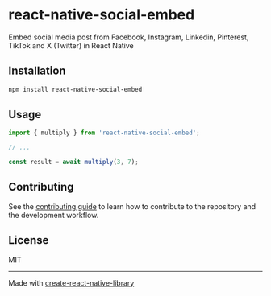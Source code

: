 # react-native-social-embed

Embed social media post from Facebook, Instagram, Linkedin, Pinterest, TikTok and X (Twitter) in React Native

## Installation

```sh
npm install react-native-social-embed
```

## Usage

```js
import { multiply } from 'react-native-social-embed';

// ...

const result = await multiply(3, 7);
```

## Contributing

See the [contributing guide](CONTRIBUTING.md) to learn how to contribute to the repository and the development workflow.

## License

MIT

---

Made with [create-react-native-library](https://github.com/callstack/react-native-builder-bob)
